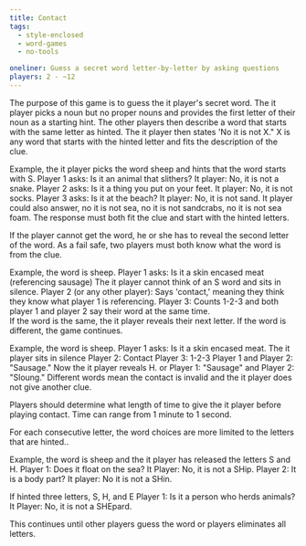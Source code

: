 ```yaml
---
title: Contact
tags:
  - style-enclosed
  - word-games
  - no-tools

oneliner: Guess a secret word letter-by-letter by asking questions
players: 2 - ~12
---
```

The purpose of this game is to guess the it player's secret word.  The it player picks a noun but no proper nouns and provides the first letter of their noun as a starting hint. The other players then describe a word that starts with the same letter as hinted. The it player then states 'No it is not X." X is any word that starts with the hinted letter and fits the description of the clue. 

Example, the it player picks the word sheep and hints that the word starts with S.
Player 1 asks: Is it an animal that slithers?
It player: No, it is not a snake.
Player 2 asks: Is it a thing you put on your feet.
It player: No, it is not socks.
Player 3 asks: Is it at the beach?
It player: No, it is not sand. 
It player could also answer, no it is not sea, no it is not sandcrabs, no it is not sea foam. The response must both fit the clue and start with the hinted letters.

If the player cannot get the word, he or she has to reveal the second letter of the word.  As a fail safe, two players must both know what the word is from the clue.

Example, the word is sheep.
Player 1 asks: Is it a skin encased meat (referencing sausage)
The it player cannot think of an S word and sits in silence.
Player 2 (or any other player): Says 'contact,' meaning they think they know what player 1 is referencing.
Player 3: Counts 1-2-3 and both player 1 and player 2 say their word at the same time.  
If the word is the same, the it player reveals their next letter. If the word is different, the game continues.

Example, the word is sheep. 
Player 1 asks: Is it a skin encased meat.
The it player sits in silence
Player 2: Contact
Player 3: 1-2-3
Player 1 and Player 2: "Sausage."  Now the it player reveals H.
or
Player 1: "Sausage" and Player 2: "Sloung."  Different words mean the contact is invalid and the it player does not give another clue.

Players should determine what length of time to give the it player before playing contact.  Time can range from 1 minute to 1 second.

For each consecutive letter, the word choices are more limited to the letters that are hinted..

Example, the word is sheep and the it player has released the letters S and H.
Player 1: Does it float on the sea?
It Player: No, it is not a SHip.
Player 2: It is a body part?
It player: No it is not a SHin.

If hinted three letters, S, H, and E
Player 1: Is it a person who herds animals?
It Player: No, it is not a SHEpard.

This continues until other players guess the word or players eliminates all letters.
